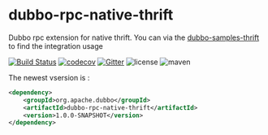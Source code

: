 # dubbo-rpc-native-thrift

Dubbo rpc extension for native thrift. You can via the [dubbo-samples-thrift](https://github.com/apache/incubator-dubbo-samples/tree/master/dubbo-samples-thrift) to find the integration usage 
 
[![Build Status](https://travis-ci.org/dubbo/dubbo-rpc-native-thrift.svg?branch=master)](https://travis-ci.org/dubbo/dubbo-rpc-native-thrift) 
[![codecov](https://codecov.io/gh/dubbo/dubbo-rpc-native-thrift/branch/master/graph/badge.svg)](https://codecov.io/gh/dubbo/dubbo-rpc-native-thrift)
[![Gitter](https://badges.gitter.im/alibaba/dubbo.svg)](https://gitter.im/alibaba/dubbo?utm_source=badge&utm_medium=badge&utm_campaign=pr-badge)
![license](https://img.shields.io/github/license/dubbo/dubbo-rpc-native-thrift.svg)
![maven](https://img.shields.io/maven-central/v/org.apache.dubb/dubbo-rpc-native-thrift.svg)

The newest vsersion is :
```xml
<dependency>
    <groupId>org.apache.dubbo</groupId>
    <artifactId>dubbo-rpc-native-thrift</artifactId>
    <version>1.0.0-SNAPSHOT</version>
</dependency>
```
